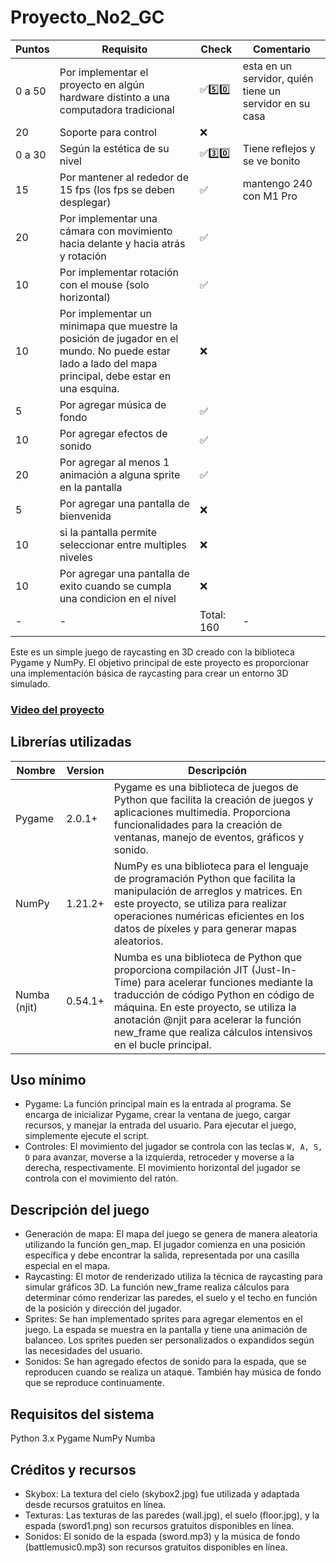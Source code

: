 # Proyecto_No2_GC

| Puntos | Requisito | Check | Comentario |
|----|----|----|----|
| 0 a 50 | Por implementar el proyecto en algún hardware distinto a una computadora tradicional | ✅5️⃣0️⃣ | esta en un servidor, quién tiene un servidor en su casa |
| 20 | Soporte para control | ❌ |  |
| 0 a 30 | Según la estética de su nivel | ✅3️⃣0️⃣ | Tiene reflejos y se ve bonito |
| 15 | Por mantener al rededor de 15 fps (los fps se deben desplegar) | ✅ | mantengo 240 con M1 Pro |
| 20 | Por implementar una cámara con movimiento hacia delante y hacia atrás y rotación | ✅ |  |
| 10 | Por implementar rotación con el mouse (solo horizontal) | ✅ |  |
| 10 | Por implementar un minimapa que muestre la posición de jugador en el mundo. No puede estar lado a lado del mapa principal, debe estar en una esquina.  | ❌ |  |
| 5 | Por agregar música de fondo | ✅ |  |
| 10 | Por agregar efectos de sonido | ✅ |  |
| 20 | Por agregar al menos 1 animación a alguna sprite en la pantalla | ✅ |  |
| 5 | Por agregar una pantalla de bienvenida  | ❌ |  |
| 10 | si la pantalla permite seleccionar entre multiples niveles | ❌ |  |
| 10 | Por agregar una pantalla de exito cuando se cumpla una condicion en el nivel | ❌ |  |
| - | - | Total: 160 | - |




Este es un simple juego de raycasting en 3D creado con la biblioteca Pygame y NumPy. El objetivo principal de este proyecto es proporcionar una implementación básica de raycasting para crear un entorno 3D simulado.

### [Video del proyecto](https://youtu.be/ZcoAlZ5Ly7E)

## Librerías utilizadas 
| Nombre | Version | Descripción|
|----|----|----|
| Pygame | 2.0.1+ |  Pygame es una biblioteca de juegos de Python que facilita la creación de juegos y aplicaciones multimedia. Proporciona funcionalidades para la creación de ventanas, manejo de eventos, gráficos y sonido. |
| NumPy | 1.21.2+ | NumPy es una biblioteca para el lenguaje de programación Python que facilita la manipulación de arreglos y matrices. En este proyecto, se utiliza para realizar operaciones numéricas eficientes en los datos de píxeles y para generar mapas aleatorios. |
| Numba (njit) | 0.54.1+ | Numba es una biblioteca de Python que proporciona compilación JIT (Just-In-Time) para acelerar funciones mediante la traducción de código Python en código de máquina. En este proyecto, se utiliza la anotación @njit para acelerar la función new_frame que realiza cálculos intensivos en el bucle principal. |

## Uso mínimo
- Pygame: La función principal main es la entrada al programa. Se encarga de inicializar Pygame, crear la ventana de juego, cargar recursos, y manejar la entrada del usuario. Para ejecutar el juego, simplemente ejecute el script.
- Controles: El movimiento del jugador se controla con las teclas `W, A, S, D` para avanzar, moverse a la izquierda, retroceder y moverse a la derecha, respectivamente. El movimiento horizontal del jugador se controla con el movimiento del ratón.

## Descripción del juego
- Generación de mapa: El mapa del juego se genera de manera aleatoria utilizando la función gen_map. El jugador comienza en una posición específica y debe encontrar la salida, representada por una casilla especial en el mapa.
- Raycasting: El motor de renderizado utiliza la técnica de raycasting para simular gráficos 3D. La función new_frame realiza cálculos para determinar cómo renderizar las paredes, el suelo y el techo en función de la posición y dirección del jugador.
- Sprites: Se han implementado sprites para agregar elementos en el juego. La espada se muestra en la pantalla y tiene una animación de balanceo. Los sprites pueden ser personalizados o expandidos según las necesidades del usuario.
- Sonidos: Se han agregado efectos de sonido para la espada, que se reproducen cuando se realiza un ataque. También hay música de fondo que se reproduce continuamente.

## Requisitos del sistema
Python 3.x
Pygame
NumPy
Numba

## Créditos y recursos
- Skybox: La textura del cielo (skybox2.jpg) fue utilizada y adaptada desde recursos gratuitos en línea.
- Texturas: Las texturas de las paredes (wall.jpg), el suelo (floor.jpg), y la espada (sword1.png) son recursos gratuitos disponibles en línea.
- Sonidos: El sonido de la espada (sword.mp3) y la música de fondo (battlemusic0.mp3) son recursos gratuitos disponibles en línea.
